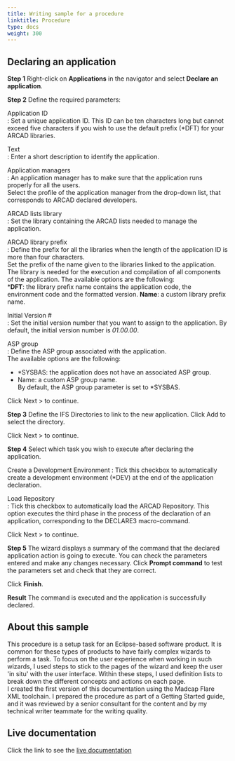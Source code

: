 ```yaml
---
title: Writing sample for a procedure
linktitle: Procedure
type: docs
weight: 300
---
```



## Declaring an application

**Step 1**   Right-click on **Applications** in the navigator and select **Declare an application**.

**Step 2**   Define the required parameters:

Application ID  
: Set a unique application ID. This ID can be ten characters long but cannot exceed five characters if you wish to use the default prefix (*DFT) for your ARCAD libraries.  

Text  
: Enter a short description to identify the application.

Application managers  
: An application manager has to make sure that the application runs properly for all the users.  
    Select the profile of the application manager from the drop-down list, that corresponds to ARCAD declared developers.

ARCAD lists library  
: Set the library containing the ARCAD lists needed to manage the application.

ARCAD library prefix  
: Define the prefix for all the libraries when the length of the application ID is more than four characters.  
    Set the prefix of the name given to the libraries linked to the application. The library is needed for the execution and compilation of all components of the application. The available options are the following:  
        ***DFT**: the library prefix name contains the application code, the environment code and the formatted version.
        **Name**: a custom library prefix name.

Initial Version #  
: Set the initial version number that you want to assign to the application. By default, the initial version number is *01.00.00*.  

ASP group  
: Define the ASP group associated with the application.  
The available options are the following:  
 - \*SYSBAS: the application does not have an associated ASP group.  
 - Name: a custom ASP group name.  
By default, the ASP group parameter is set to *SYSBAS.  

Click Next > to continue.  

**Step 3**   Define the IFS Directories to link to the new application. Click Add to select the directory.  

Click Next > to continue.  

**Step 4**   Select which task you wish to execute after declaring the application.

Create a Development Environment
: Tick this checkbox to automatically create a development environment (*DEV) at the end of the application declaration.

Load Repository  
: Tick this checkbox to automatically load the ARCAD Repository. This option executes the third phase in the process of the declaration of an application, corresponding to the DECLARE3 macro-command.  

Click Next > to continue.  

**Step 5**   The wizard displays a summary of the command that the declared application action is going to execute. You can check the parameters entered and make any changes necessary.
Click **Prompt command** to test the parameters set and check that they are correct.  

Click **Finish**.  

**Result**   The command is executed and the application is successfully declared.

## About this sample
This procedure is a setup task for an Eclipse-based software product. It is common for these types of products to have fairly complex wizards to perform a task. To focus on the user experience when working in such wizards, I used steps to stick to the pages of the wizard and keep the user 'in situ' with the user interface. Within these steps, I used definition lists to break down the different concepts and actions on each page.  
I created the first version of this documentation using the Madcap Flare XML toolchain. I prepared the procedure as part of a Getting Started guide, and it was reviewed by a senior consultant for the content and by my technical writer teammate for the writing quality.  

## Live documentation

Click the link to see the [live documentation](https://help-arcad-repository.arcadsoftware.com/Topics/Setup/Declaring-Applications.htm)
